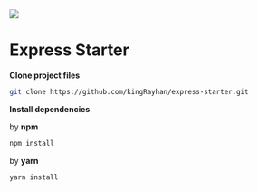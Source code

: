 <img src="https://user-images.githubusercontent.com/7611746/39083241-890f3be2-4583-11e8-97ff-a123c9d7e35a.png">

# Express Starter


**Clone project files**
```bash
git clone https://github.com/kingRayhan/express-starter.git
```
**Install dependencies**

by **npm**
```bash
npm install
```

by **yarn**
```bash
yarn install
```
